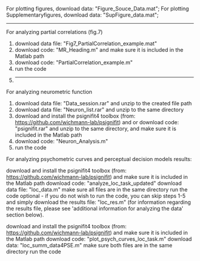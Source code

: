 For plotting figures, download data: "Figure_Souce_Data.mat";
For plotting Supplementaryfigures, download data: "SupFigure_data.mat";
_____________________________________________________________________________
For analyzing partial correlations (fig.7)
1. download data file: "Fig7_PartialCorrelation_example.mat"
2. download code: "MR_Heading.m" and make sure it is included in the Matlab path
3. download code: "PartialCorrelation_example.m"
4. run the code
5. _____________________________________________________________________________
For analyzing neurometric function
1. download data file: "Data_session.rar" and unzip to the created file path
2. download data file: "Neuron_list.rar" and unzip to the same directory
3. download and install the psignifit4 toolbox (from: https://github.com/wichmann-lab/psignifit) and or download code: "psignifit.rar" and unzip to the same directory, and make sure it is included in the Matlab path 
4. download code: "Neuron_Analysis.m" 
5. run the code

For analyzing psychometric curves and perceptual decision models results:

download and install the psignifit4 toolbox (from: https://github.com/wichmann-lab/psignifit) and make sure it is included in the Matlab path
download code: "analyze_loc_task_updated"
download data file: "loc_data.m"
make sure all files are in the same directory
run the code
optional - if you do not wish to run the code, you can skip steps 1-5 and simply download the results file: "loc_res.m" (for information regarding the results file, please see 'additional information for analyzing the data' section below).


download and install the psignifit4 toolbox (from: https://github.com/wichmann-lab/psignifit) and make sure it is included in the Matlab path
download code: "plot_psych_curves_loc_task.m"
download data: "loc_summ_data4PSE.m"
make sure both files are in the same directory
run the code
